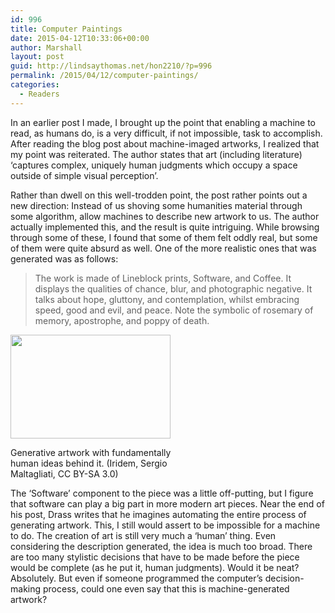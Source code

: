 ```yaml
---
id: 996
title: Computer Paintings
date: 2015-04-12T10:33:06+00:00
author: Marshall
layout: post
guid: http://lindsaythomas.net/hon2210/?p=996
permalink: /2015/04/12/computer-paintings/
categories:
  - Readers
---
```

In an earlier post I made, I brought up the point that enabling a machine to read, as humans do, is a very difficult, if not impossible, task to accomplish. After reading the blog post about machine-imaged artworks, I realized that my point was reiterated. The author states that art (including literature) &#8216;captures complex, uniquely human judgments which occupy a space outside of simple visual perception&#8217;.

Rather than dwell on this well-trodden point, the post rather points out a new direction: Instead of us shoving some humanities material through some algorithm, allow machines to describe new artwork to us. The author actually implemented this, and the result is quite intriguing. While browsing through some of these, I found that some of them felt oddly real, but some of them were quite absurd as well. One of the more realistic ones that was generated was as follows:

> The work is made of Lineblock prints, Software, and Coffee. It displays the qualities of chance, blur, and photographic negative. It talks about hope, gluttony, and contemplation, whilst embracing speed, good and evil, and peace. Note the symbolic of rosemary of memory, apostrophe, and poppy of death.

<div style="width: 266px" class="wp-caption aligncenter">
  <img class="" src="http://upload.wikimedia.org/wikipedia/en/5/58/Iridem_Sergio_Maltagliati_1983.jpg" alt="" width="256" height="166" />
  
  <p class="wp-caption-text">
    Generative artwork with fundamentally human ideas behind it. (Iridem, Sergio Maltagliati, CC BY-SA 3.0)
  </p>
</div>

The &#8216;Software&#8217; component to the piece was a little off-putting, but I figure that software can play a big part in more modern art pieces. Near the end of his post, Drass writes that he imagines automating the entire process of generating artwork. This, I still would assert to be impossible for a machine to do. The creation of art is still very much a &#8216;human&#8217; thing. Even considering the description generated, the idea is much too broad. There are too many stylistic decisions that have to be made before the piece would be complete (as he put it, human judgments). Would it be neat? Absolutely. But even if someone programmed the computer&#8217;s decision-making process, could one even say that this is machine-generated artwork?